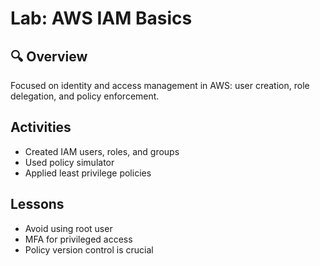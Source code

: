 # Lab: AWS IAM Basics

## 🔍 Overview
Focused on identity and access management in AWS: user creation, role delegation, and policy enforcement.

## Activities
- Created IAM users, roles, and groups
- Used policy simulator
- Applied least privilege policies

## Lessons
- Avoid using root user
- MFA for privileged access
- Policy version control is crucial

